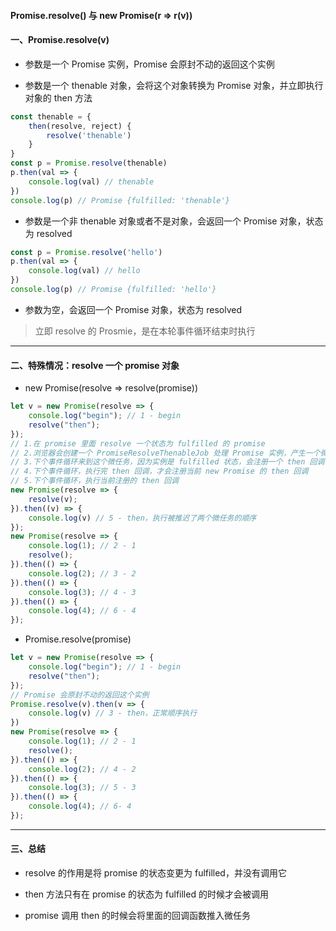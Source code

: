 #### Promise.resolve() 与 new Promise(r => r(v))

#### 一、Promise.resolve(v)

+ 参数是一个 Promise 实例，Promise 会原封不动的返回这个实例

+ 参数是一个 thenable 对象，会将这个对象转换为 Promise 对象，并立即执行对象的 then 方法

```js
const thenable = {
    then(resolve, reject) {
        resolve('thenable')
    }
}
const p = Promise.resolve(thenable)
p.then(val => {
    console.log(val) // thenable
})
console.log(p) // Promise {fulfilled: 'thenable'}
```

+ 参数是一个非 thenable 对象或者不是对象，会返回一个 Promise 对象，状态为 resolved

```js
const p = Promise.resolve('hello')
p.then(val => {
    console.log(val) // hello
})
console.log(p) // Promise {fulfilled: 'hello'}
```

+ 参数为空，会返回一个 Promise 对象，状态为 resolved

> 立即 resolve 的 Prosmie，是在本轮事件循环结束时执行

---

#### 二、特殊情况：resolve 一个 promise 对象

+ new Promise(resolve => resolve(promise))

```js
let v = new Promise(resolve => {
    console.log("begin"); // 1 - begin
    resolve("then");
});
// 1.在 promise 里面 resolve 一个状态为 fulfilled 的 promise
// 2.浏览器会创建一个 PromiseResolveThenableJob 处理 Promise 实例，产生一个微任务
// 3.下个事件循环来到这个微任务，因为实例是 fulfilled 状态，会注册一个 then 回调
// 4.下个事件循环，执行完 then 回调，才会注册当前 new Promise 的 then 回调
// 5.下个事件循环，执行当前注册的 then 回调
new Promise(resolve => {
    resolve(v);
}).then((v) => {
    console.log(v) // 5 - then，执行被推迟了两个微任务的顺序
});
new Promise(resolve => {
    console.log(1); // 2 - 1
    resolve();
}).then(() => {
    console.log(2); // 3 - 2
}).then(() => {
    console.log(3); // 4 - 3
}).then(() => {
    console.log(4); // 6 - 4
});
```

+ Promise.resolve(promise)

```js
let v = new Promise(resolve => {
    console.log("begin"); // 1 - begin
    resolve("then");
});
// Promise 会原封不动的返回这个实例
Promise.resolve(v).then(v => {
    console.log(v) // 3 - then，正常顺序执行
})
new Promise(resolve => {
    console.log(1); // 2 - 1
    resolve();
}).then(() => {
    console.log(2); // 4 - 2
}).then(() => {
    console.log(3); // 5 - 3
}).then(() => {
    console.log(4); // 6- 4
});
```

---

#### 三、总结

+ resolve 的作用是将 promise 的状态变更为 fulfilled，并没有调用它

+ then 方法只有在 promise 的状态为 fulfilled 的时候才会被调用

+ promise 调用 then 的时候会将里面的回调函数推入微任务
